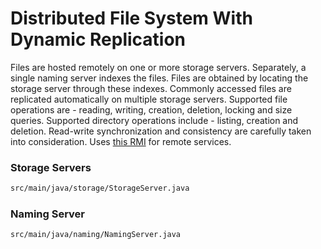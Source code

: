 # Distributed File System With Dynamic Replication
Files are hosted remotely on one or more storage servers. Separately, a single naming server indexes the files. Files are obtained by locating the storage server through these indexes. Commonly accessed files are replicated automatically on multiple storage servers. Supported file operations are - reading, writing, creation, deletion, locking and size queries. Supported directory operations include - listing, creation and deletion. Read-write synchronization and consistency are carefully taken into consideration. Uses [this RMI][1] for remote services.
### Storage Servers
```sh
src/main/java/storage/StorageServer.java
```
### Naming Server
```sh
src/main/java/naming/NamingServer.java
```
 [1]: https://github.com/dimplekp/rmi
